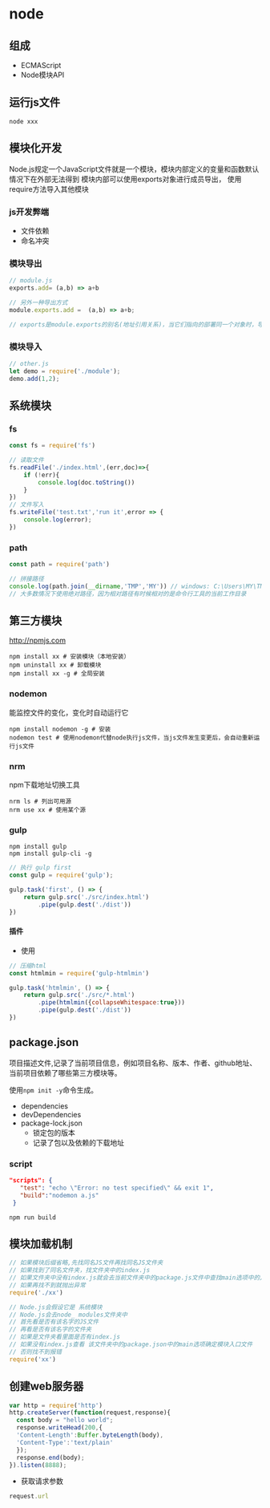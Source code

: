 # node

## 组成

- ECMAScript
- Node模块API

## 运行js文件

```shell
node xxx
```

## 模块化开发

Node.js规定一个JavaScript文件就是一个模块，模块内部定义的变量和函数默认情况下在外部无法得到
模块内部可以使用exports对象进行成员导出， 使用require方法导入其他模块

### js开发弊端

- 文件依赖
- 命名冲突

### 模块导出

```js
// module.js
exports.add= (a,b) => a+b

// 另外一种导出方式
module.exports.add =  (a,b) => a+b;

// exports是module.exports的别名(地址引用关系)，当它们指向的部署同一个对象时，导出对象最终以module.exports为准
```

### 模块导入

```js
// other.js
let demo = require('./module');
demo.add(1,2);
```

## 系统模块

### fs

```js
const fs = require('fs')

// 读取文件
fs.readFile('./index.html',(err,doc)=>{
    if (!err){
        console.log(doc.toString())
    }
})
// 文件写入
fs.writeFile('test.txt','run it',error => {
    console.log(error);
})
```

### path

```js
const path = require('path')

// 拼接路径
console.log(path.join(__dirname,'TMP','MY')) // windows: C:\Users\MY\TMP\web\TMP\MY
// 大多数情况下使用绝对路径，因为相对路径有时候相对的是命令行工具的当前工作目录
```

## 第三方模块

<http://npmjs.com>

```shell
npm install xx # 安装模块（本地安装）
npm uninstall xx # 卸载模块
npm install xx -g # 全局安装
```

### nodemon

能监控文件的变化，变化时自动运行它

```shell
npm install nodemon -g # 安装
nodemon test # 使用nodemon代替node执行js文件，当js文件发生变更后，会自动重新运行js文件
```

### nrm

npm下载地址切换工具

```shell
nrm ls # 列出可用源
nrm use xx # 使用某个源
```

### gulp

```shell
npm install gulp
npm install gulp-cli -g
```

```js
// 执行 gulp first
const gulp = require('gulp');

gulp.task('first', () => {
    return gulp.src('./src/index.html')
        .pipe(gulp.dest('./dist'))
})
```

#### 插件

- 使用

```js
// 压缩html
const htmlmin = require('gulp-htmlmin')

gulp.task('htmlmin', () => {
    return gulp.src('./src/*.html')
        .pipe(htmlmin({collapseWhitespace:true}))
        .pipe(gulp.dest('./dist'))
})
```

## package.json

项目描述文件,记录了当前项目信息，例如项目名称、版本、作者、github地址、 当前项目依赖了哪些第三方模块等。

使用`npm init -y`命令生成。

- dependencies
- devDependencies
- package-lock.json
  - 锁定包的版本
  - 记录了包以及依赖的下载地址

### script

```json
"scripts": {
   "test": "echo \"Error: no test specified\" && exit 1",
   "build":"nodemon a.js"
 }
```

```shell
npm run build
```

## 模块加载机制

```js
// 如果模块后缀省略,先找同名JS文件再找同名JS文件夹
// 如果找到了同名文件夹，找文件夹中的index.js
// 如果文件夹中没有index.js就会去当前文件夹中的package.js文件中查找main选项中的入口文件
// 如果再找不到就抛出异常
require('./xx')

// Node.js会假设它是 系统模块
// Node.js会去node_ modules文件夹中
// 首先看是否有该名字的JS文件
// 再看是否有该名字的文件夹
// 如果是文件夹看里面是否有index.js
// 如果没有index.js查看 该文件夹中的package.json中的main选项确定模块入口文件
// 否则找不到报错
require('xx')
```

## 创建web服务器

```js
var http = require('http')
http.createServer(function(request,response){
  const body = "hello world";
  response.writeHead(200,{
  'Content-Length':Buffer.byteLength(body),
  'Content-Type':'text/plain'
  });
  response.end(body);
}).listen(8888);
```

- 获取请求参数

```js
request.url
```


